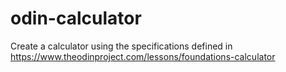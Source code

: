 # odin-calculator
Create a calculator using the specifications defined in https://www.theodinproject.com/lessons/foundations-calculator